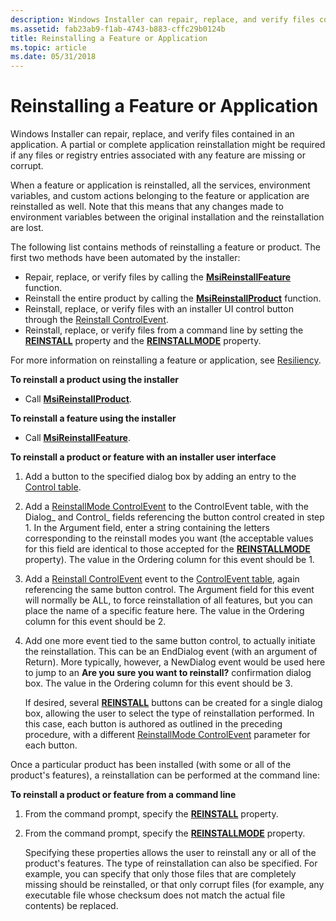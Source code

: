 ```yaml
---
description: Windows Installer can repair, replace, and verify files contained in an application. A partial or complete application reinstallation might be required if any files or registry entries associated with any feature are missing or corrupt.
ms.assetid: fab23ab9-f1ab-4743-b883-cffc29b0124b
title: Reinstalling a Feature or Application
ms.topic: article
ms.date: 05/31/2018
---
```


# Reinstalling a Feature or Application

Windows Installer can repair, replace, and verify files contained in an application. A partial or complete application reinstallation might be required if any files or registry entries associated with any feature are missing or corrupt.

When a feature or application is reinstalled, all the services, environment variables, and custom actions belonging to the feature or application are reinstalled as well. Note that this means that any changes made to environment variables between the original installation and the reinstallation are lost.

The following list contains methods of reinstalling a feature or product. The first two methods have been automated by the installer:

-   Repair, replace, or verify files by calling the [**MsiReinstallFeature**](/windows/desktop/api/Msi/nf-msi-msireinstallfeaturea) function.
-   Reinstall the entire product by calling the [**MsiReinstallProduct**](/windows/desktop/api/Msi/nf-msi-msireinstallproducta) function.
-   Reinstall, replace, or verify files with an installer UI control button through the [Reinstall ControlEvent](reinstall-controlevent.md).
-   Reinstall, replace, or verify files from a command line by setting the [**REINSTALL**](reinstall.md) property and the [**REINSTALLMODE**](reinstallmode.md) property.

For more information on reinstalling a feature or application, see [Resiliency](resiliency.md).

**To reinstall a product using the installer**

-   Call [**MsiReinstallProduct**](/windows/desktop/api/Msi/nf-msi-msireinstallproducta).

**To reinstall a feature using the installer**

-   Call [**MsiReinstallFeature**](/windows/desktop/api/Msi/nf-msi-msireinstallfeaturea).

**To reinstall a product or feature with an installer user interface**

1.  Add a button to the specified dialog box by adding an entry to the [Control table](control-table.md).
2.  Add a [ReinstallMode ControlEvent](reinstallmode-controlevent.md) to the ControlEvent table, with the Dialog\_ and Control\_ fields referencing the button control created in step 1. In the Argument field, enter a string containing the letters corresponding to the reinstall modes you want (the acceptable values for this field are identical to those accepted for the [**REINSTALLMODE**](reinstallmode.md) property). The value in the Ordering column for this event should be 1.
3.  Add a [Reinstall ControlEvent](reinstall-controlevent.md) event to the [ControlEvent table](controlevent-table.md), again referencing the same button control. The Argument field for this event will normally be ALL, to force reinstallation of all features, but you can place the name of a specific feature here. The value in the Ordering column for this event should be 2.
4.  Add one more event tied to the same button control, to actually initiate the reinstallation. This can be an EndDialog event (with an argument of Return). More typically, however, a NewDialog event would be used here to jump to an **Are you sure you want to reinstall?** confirmation dialog box. The value in the Ordering column for this event should be 3.

    If desired, several [**REINSTALL**](reinstall.md) buttons can be created for a single dialog box, allowing the user to select the type of reinstallation performed. In this case, each button is authored as outlined in the preceding procedure, with a different [ReinstallMode ControlEvent](reinstallmode-controlevent.md) parameter for each button.

Once a particular product has been installed (with some or all of the product's features), a reinstallation can be performed at the command line:

**To reinstall a product or feature from a command line**

1.  From the command prompt, specify the [**REINSTALL**](reinstall.md) property.
2.  From the command prompt, specify the [**REINSTALLMODE**](reinstallmode.md) property.

    Specifying these properties allows the user to reinstall any or all of the product's features. The type of reinstallation can also be specified. For example, you can specify that only those files that are completely missing should be reinstalled, or that only corrupt files (for example, any executable file whose checksum does not match the actual file contents) be replaced.

 

 



